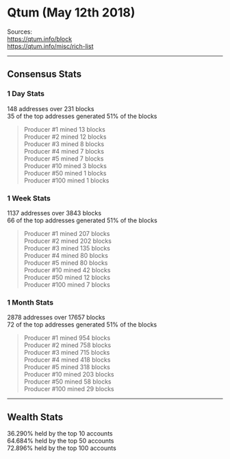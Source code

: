 # Qtum (May 12th 2018)
Sources:<br/>
https://qtum.info/block<br/>
https://qtum.info/misc/rich-list<br/>

---
## Consensus Stats
### 1 Day Stats
148 addresses over 231 blocks<br/>
35 of the top addresses generated 51% of the blocks<br/>
> Producer #1 mined 13 blocks<br/>
> Producer #2 mined 12 blocks<br/>
> Producer #3 mined 8 blocks<br/>
> Producer #4 mined 7 blocks<br/>
> Producer #5 mined 7 blocks<br/>
> Producer #10 mined 3 blocks<br/>
> Producer #50 mined 1 blocks<br/>
> Producer #100 mined 1 blocks<br/>

### 1 Week Stats
1137 addresses over 3843 blocks<br/>
66 of the top addresses generated 51% of the blocks<br/>
> Producer #1 mined 207 blocks<br/>
> Producer #2 mined 202 blocks<br/>
> Producer #3 mined 135 blocks<br/>
> Producer #4 mined 80 blocks<br/>
> Producer #5 mined 80 blocks<br/>
> Producer #10 mined 42 blocks<br/>
> Producer #50 mined 12 blocks<br/>
> Producer #100 mined 7 blocks<br/>

### 1 Month Stats
2878 addresses over 17657 blocks<br/>
72 of the top addresses generated 51% of the blocks<br/>
> Producer #1 mined 954 blocks<br/>
> Producer #2 mined 758 blocks<br/>
> Producer #3 mined 715 blocks<br/>
> Producer #4 mined 418 blocks<br/>
> Producer #5 mined 318 blocks<br/>
> Producer #10 mined 203 blocks<br/>
> Producer #50 mined 58 blocks<br/>
> Producer #100 mined 29 blocks<br/>

---
## Wealth Stats
36.290% held by the top 10 accounts<br/>
64.684% held by the top 50 accounts<br/>
72.896% held by the top 100 accounts<br/>
